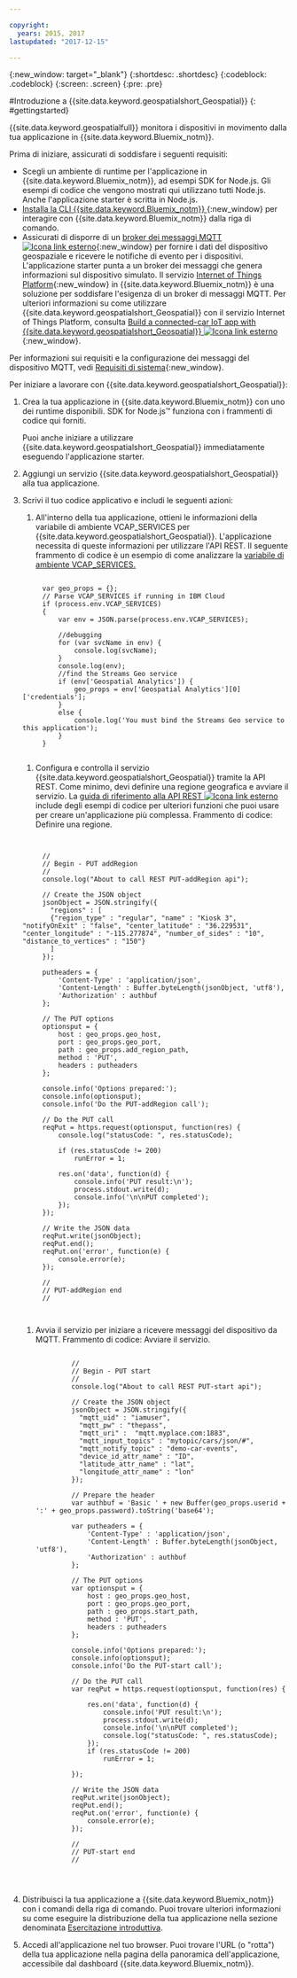 ```yaml
---

copyright:
  years: 2015, 2017
lastupdated: "2017-12-15"

---
```


<!-- Attribute definitions -->
{:new_window: target="_blank"}
{:shortdesc: .shortdesc}
{:codeblock: .codeblock}
{:screen: .screen}
{:pre: .pre}


#Introduzione a {{site.data.keyword.geospatialshort_Geospatial}}
{: #gettingstarted}

{{site.data.keyword.geospatialfull}} monitora i dispositivi in movimento dalla tua applicazione in {{site.data.keyword.Bluemix_notm}}.

Prima di iniziare, assicurati di soddisfare i seguenti requisiti:

* Scegli un ambiente di runtime per l'applicazione in {{site.data.keyword.Bluemix_notm}}, ad esempi SDK for Node.js. Gli esempi
di codice che vengono mostrati qui utilizzano tutti Node.js. Anche l'applicazione starter è scritta in Node.js.
* [Installa la CLI {{site.data.keyword.Bluemix_notm}} ](https://console.bluemix.net/docs/cloud-platform/cli/reference/bluemix_cli/download_cli.html#download_install){:new_window} per interagire con {{site.data.keyword.Bluemix_notm}} dalla riga di comando.
* Assicurati di disporre di un [broker dei messaggi MQTT ![Icona link esterno](../../icons/launch-glyph.svg "Icona link esterno")](http://mqtt.org/){:new_window} per fornire i dati del dispositivo geospaziale e ricevere le notifiche di evento per i dispositivi. L'applicazione starter punta a un broker dei messaggi che genera informazioni sul dispositivo simulato. Il servizio [Internet of Things Platform](https://console.bluemix.net/catalog/services/internet-of-things-platform/){:new_window} in {{site.data.keyword.Bluemix_notm}} è una soluzione per soddisfare l'esigenza di un broker di messaggi MQTT. Per ulteriori informazioni su come utilizzare {{site.data.keyword.geospatialshort_Geospatial}} con il servizio Internet of Things Platform, consulta [Build a connected-car IoT app with {{site.data.keyword.geospatialshort_Geospatial}} ![Icona link esterno](../../icons/launch-glyph.svg "Icona link esterno")](http://www.ibm.com/developerworks/mobile/library/mo-connectedcar-app/index.html){:new_window}.

Per informazioni sui requisiti e la configurazione dei messaggi del dispositivo MQTT, vedi [Requisiti di sistema](/docs/services/geospatial/requirements.html){:new_window}.


Per iniziare a lavorare con {{site.data.keyword.geospatialshort_Geospatial}}:

1. Crea la tua applicazione in {{site.data.keyword.Bluemix_notm}} con uno dei runtime disponibili. SDK for Node.js™ funziona con i frammenti di codice qui forniti.

	Puoi anche iniziare a utilizzare {{site.data.keyword.geospatialshort_Geospatial}} immediatamente eseguendo l'applicazione starter.

1. Aggiungi un servizio {{site.data.keyword.geospatialshort_Geospatial}} alla tua applicazione.
1. Scrivi il tuo codice applicativo e includi le seguenti azioni:

	1. All'interno della tua applicazione, ottieni le informazioni della variabile di ambiente VCAP_SERVICES per {{site.data.keyword.geospatialshort_Geospatial}}. L'applicazione necessita di queste informazioni per utilizzare l'API REST. Il seguente frammento di codice è un esempio di come analizzare la [variabile di ambiente VCAP_SERVICES.](/docs/services/geospatial/vcap_services.html)
	<pre><code>		 	
		var geo_props = {};
		// Parse VCAP_SERVICES if running in IBM Cloud
		if (process.env.VCAP_SERVICES)
		{
			var env = JSON.parse(process.env.VCAP_SERVICES);

			//debugging
			for (var svcName in env) {
				console.log(svcName);
			}
			console.log(env);
			//find the Streams Geo service
			if (env['Geospatial Analytics']) {
				geo_props = env['Geospatial Analytics'][0]['credentials'];
			}
			else {
				console.log('You must bind the Streams Geo service to this application');
			}
		}
	</code></pre>
	1. Configura e controlla il servizio {{site.data.keyword.geospatialshort_Geospatial}} tramite la API REST. Come minimo, devi definire una regione geografica e avviare il servizio. La [guida di riferimento alla API REST ![Icona link esterno](../../icons/launch-glyph.svg "Icona link esterno")](https://console.bluemix.net/apidocs/246) include degli esempi di codice per ulteriori funzioni che puoi usare per creare un'applicazione più complessa. Frammento di codice: Definire una regione.
	<pre><code>

		//
		// Begin - PUT addRegion
		//
		console.log("About to call REST PUT-addRegion api");  

		// Create the JSON object
		jsonObject = JSON.stringify({
		  "regions" : [
		  {"region_type" : "regular", "name" : "Kiosk 3", "notifyOnExit" : "false", "center_latitude" : "36.229531", "center_longitude" : "-115.277874", "number_of_sides" : "10", "distance_to_vertices" : "150"}
		  ]
		});

		putheaders = {
		    'Content-Type' : 'application/json',
		    'Content-Length' : Buffer.byteLength(jsonObject, 'utf8'),
		    'Authorization' : authbuf
		};

		// The PUT options
		optionsput = {
		    host : geo_props.geo_host,
		    port : geo_props.geo_port,
		    path : geo_props.add_region_path,
		    method : 'PUT',
		    headers : putheaders
		};

		console.info('Options prepared:');
		console.info(optionsput);
		console.info('Do the PUT-addRegion call');

		// Do the PUT call
		reqPut = https.request(optionsput, function(res) {
		    console.log("statusCode: ", res.statusCode);

		    if (res.statusCode != 200)
		        runError = 1;

		    res.on('data', function(d) {
		        console.info('PUT result:\n');
		        process.stdout.write(d);
		        console.info('\n\nPUT completed');
		    });
		});

		// Write the JSON data
		reqPut.write(jsonObject);
		reqPut.end();
		reqPut.on('error', function(e) {
		    console.error(e);
		});

		//
		// PUT-addRegion end
		//

		</code></pre>
	1. Avvia il servizio per iniziare a ricevere messaggi del dispositivo da MQTT. Frammento di codice: Avviare il servizio.

		<pre><code>							
				//
				// Begin - PUT start
				//
				console.log("About to call REST PUT-start api");  

				// Create the JSON object
				jsonObject = JSON.stringify({
				  "mqtt_uid" : "iamuser",
				  "mqtt_pw" : "thepass",
				  "mqtt_uri" :  "mqtt.myplace.com:1883",
				  "mqtt_input_topics" : "mytopic/cars/json/#",
				  "mqtt_notify_topic" : "demo-car-events",
				  "device_id_attr_name" : "ID",
				  "latitude_attr_name" : "lat",
				  "longitude_attr_name" : "lon"
				});

				// Prepare the header
				var authbuf = 'Basic ' + new Buffer(geo_props.userid + ':' + geo_props.password).toString('base64');

				var putheaders = {
				    'Content-Type' : 'application/json',
				    'Content-Length' : Buffer.byteLength(jsonObject, 'utf8'),
				    'Authorization' : authbuf
				};

				// The PUT options
				var optionsput = {
				    host : geo_props.geo_host,
				    port : geo_props.geo_port,
				    path : geo_props.start_path,
				    method : 'PUT',
				    headers : putheaders
				};

				console.info('Options prepared:');
				console.info(optionsput);
				console.info('Do the PUT-start call');

				// Do the PUT call
				var reqPut = https.request(optionsput, function(res) {

				    res.on('data', function(d) {
				        console.info('PUT result:\n');
				        process.stdout.write(d);
				        console.info('\n\nPUT completed');
				        console.log("statusCode: ", res.statusCode);
				    });
				    if (res.statusCode != 200)
				        runError = 1;

				});

				// Write the JSON data
				reqPut.write(jsonObject);
				reqPut.end();
				reqPut.on('error', function(e) {
				    console.error(e);
				});

				//
				// PUT-start end
				//
	</code></pre>
      
1. Distribuisci la tua applicazione a {{site.data.keyword.Bluemix_notm}} con i comandi della riga di comando. Puoi trovare ulteriori informazioni su come eseguire la distribuzione della tua applicazione nella sezione denominata [Esercitazione introduttiva](/docs/services/geospatial/pushing_starter_app.html).

1. Accedi all'applicazione nel tuo browser. Puoi trovare l'URL (o "rotta") della tua applicazione nella pagina della panoramica dell'applicazione, accessibile dal dashboard {{site.data.keyword.Bluemix_notm}}.
